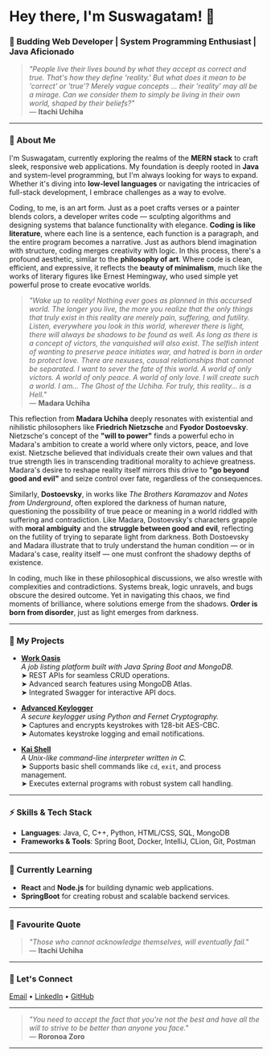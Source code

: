 # Hey there, I'm Suswagatam! 👋

### 🌱 Budding Web Developer | System Programming Enthusiast | Java Aficionado

> *"People live their lives bound by what they accept as correct and true. That's how they define 'reality.' But what does it mean to be 'correct' or 'true'? Merely vague concepts ... their 'reality' may all be a mirage. Can we consider them to simply be living in their own world, shaped by their beliefs?"*  
> — **Itachi Uchiha**

---

### 🧭 About Me

I'm Suswagatam, currently exploring the realms of the **MERN stack** to craft sleek, responsive web applications. My foundation is deeply rooted in **Java** and system-level programming, but I'm always looking for ways to expand. Whether it's diving into **low-level languages** or navigating the intricacies of full-stack development, I embrace challenges as a way to evolve.

Coding, to me, is an art form. Just as a poet crafts verses or a painter blends colors, a developer writes code — sculpting algorithms and designing systems that balance functionality with elegance. **Coding is like literature**, where each line is a sentence, each function is a paragraph, and the entire program becomes a narrative. Just as authors blend imagination with structure, coding merges creativity with logic. In this process, there's a profound aesthetic, similar to the **philosophy of art**. Where code is clean, efficient, and expressive, it reflects the **beauty of minimalism**, much like the works of literary figures like Ernest Hemingway, who used simple yet powerful prose to create evocative worlds.

> *"Wake up to reality! Nothing ever goes as planned in this accursed world. The longer you live, the more you realize that the only things that truly exist in this reality are merely pain, suffering, and futility. Listen, everywhere you look in this world, wherever there is light, there will always be shadows to be found as well. As long as there is a concept of victors, the vanquished will also exist. The selfish intent of wanting to preserve peace initiates war, and hatred is born in order to protect love. There are nexuses, causal relationships that cannot be separated. I want to sever the fate of this world. A world of only victors. A world of only peace. A world of only love. I will create such a world. I am... The Ghost of the Uchiha. For truly, this reality... is a Hell."*  
> — **Madara Uchiha**

This reflection from **Madara Uchiha** deeply resonates with existential and nihilistic philosophers like **Friedrich Nietzsche** and **Fyodor Dostoevsky**. Nietzsche's concept of the **"will to power"** finds a powerful echo in Madara's ambition to create a world where only victors, peace, and love exist. Nietzsche believed that individuals create their own values and that true strength lies in transcending traditional morality to achieve greatness. Madara's desire to reshape reality itself mirrors this drive to **"go beyond good and evil"** and seize control over fate, regardless of the consequences.

Similarly, **Dostoevsky**, in works like *The Brothers Karamazov* and *Notes from Underground*, often explored the darkness of human nature, questioning the possibility of true peace or meaning in a world riddled with suffering and contradiction. Like Madara, Dostoevsky's characters grapple with **moral ambiguity** and the **struggle between good and evil**, reflecting on the futility of trying to separate light from darkness. Both Dostoevsky and Madara illustrate that to truly understand the human condition — or in Madara's case, reality itself — one must confront the shadowy depths of existence.

In coding, much like in these philosophical discussions, we also wrestle with complexities and contradictions. Systems break, logic unravels, and bugs obscure the desired outcome. Yet in navigating this chaos, we find moments of brilliance, where solutions emerge from the shadows. **Order is born from disorder**, just as light emerges from darkness.

---

### 💼 My Projects

- **[Work Oasis](https://github.com/suswagatam-rong/work-oasis)**  
  *A job listing platform built with Java Spring Boot and MongoDB.*  
  ➤ REST APIs for seamless CRUD operations.  
  ➤ Advanced search features using MongoDB Atlas.  
  ➤ Integrated Swagger for interactive API docs.

- **[Advanced Keylogger](https://github.com/suswagatam-rong/keylogger-python/tree/main)**  
  *A secure keylogger using Python and Fernet Cryptography.*  
  ➤ Captures and encrypts keystrokes with 128-bit AES-CBC.  
  ➤ Automates keystroke logging and email notifications.

- **[Kai Shell](https://github.com/suswagatam-rong/kai-shell)**  
  *A Unix-like command-line interpreter written in C.*  
  ➤ Supports basic shell commands like `cd`, `exit`, and process management.  
  ➤ Executes external programs with robust system call handling.

---

### ⚡ Skills & Tech Stack

- **Languages**: Java, C, C++, Python, HTML/CSS, SQL, MongoDB  
- **Frameworks & Tools**: Spring Boot, Docker, IntelliJ, CLion, Git, Postman  

---

### 🌱 Currently Learning

- **React** and **Node.js** for building dynamic web applications.  
- **SpringBoot** for creating robust and scalable backend services.

---

### 🌈 Favourite Quote

> *"Those who cannot acknowledge themselves, will eventually fail."*  
> — **Itachi Uchiha**

---

### 🔗 Let's Connect

[Email](mailto:suswagatam_rong@protonmail.com) • [LinkedIn](https://www.linkedin.com/in/suswagatam-rong/) • [GitHub](http://github.com/suswagatam-rong)

---

> *"You need to accept the fact that you're not the best and have all the will to strive to be better than anyone you face."*  
> — **Roronoa Zoro**

---

